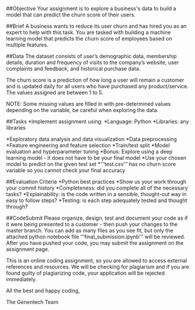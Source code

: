 ##Objective
Your assignment is to explore a business's data to build a model that can predict the churn score of their users.

##Brief
A business wants to reduce its user churn and has hired you as an expert to help with this task. You are tasked with building a machine learning model that predicts the churn score of employees based on multiple features.

##Data
The dataset consists of user’s demographic data, membership details, duration and frequency of visits to the company’s website, user complaints and feedback, and historical purchase data.

The churn score is a prediction of how long a user will remain a customer and is updated daily for all users who have purchased any product/service. The values assigned are between 1 to 5.

NOTE: Some missing values are filled in with pre-determined values depending on the variable, be careful when exploring the data.

##Tasks
*Implement assignment using:
  *Language: Python
  *Libraries: any libraries

*Exploratory data analysis and data visualization
*Data preprocessing
*Feature engineering and feature selection
*Train/test split
*Model evaluation and hyperparameter tuning
  *Bonus: Explore using a deep learning model - it does not have to be your final model
*Use your chosen model to predict on the given test set
  *’’’test.csv’’’ has no churn score variable so you cannot check your final accuracy

##Evaluation Criteria
*Python best practices
*Show us your work through your commit history
*Completeness: did you complete all of the necessary tasks?
*Explainability: is the code written in a sensible, thought-out way in easy to follow steps?
*Testing: is each step adequately tested and thought through?

##CodeSubmit
Please organize, design, test and document your code as if it were being presented to a customer - then push your changes to the master branch. You can add as many files as you see fit, but only the attached python notebook file ‘’’final_submission.ipynb’’’ will be reviewed. After you have pushed your code, you may submit the assignment on the assignment page.

This is an online coding assignment, so you are allowed to access external references and resources. We will be checking for plagiarism and if you are found guilty of plagiarizing code, your application will be rejected immediately.

All the best and happy coding,

The Genentech Team

